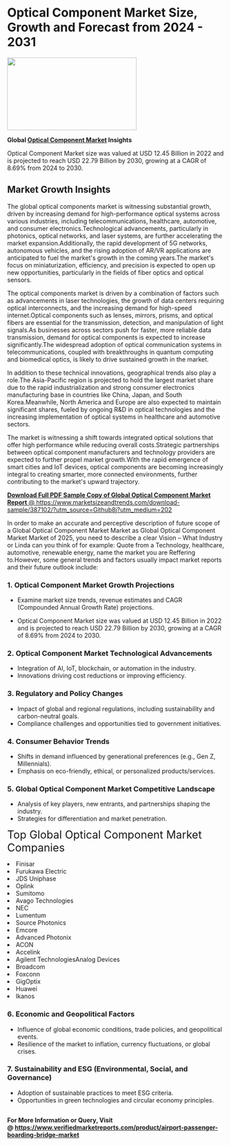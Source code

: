 <H1>Optical Component Market Size, Growth and Forecast from 2024 - 2031</H1><img class="aligncenter size-medium wp-image-584254" src="https://thirdeyenews.in/wp-content/uploads/2024/09/Global-Market-Research-300x168.jpeg" alt="" width="300" height="168" /><p><strong>Global&nbsp;<a href="https://www.marketsizeandtrends.com/download-sample/387102/?utm_source=Github8j?utm_medium=202">Optical Component Market</a> Insights</strong></p><p>Optical Component Market size was valued at USD 12.45 Billion in 2022 and is projected to reach USD 22.79 Billion by 2030, growing at a CAGR of 8.69% from 2024 to 2030.</p><p><h2>Market Growth Insights</h2> <p>The global optical components market is witnessing substantial growth, driven by increasing demand for high-performance optical systems across various industries, including telecommunications, healthcare, automotive, and consumer electronics.Technological advancements, particularly in photonics, optical networks, and laser systems, are further accelerating the market expansion.Additionally, the rapid development of 5G networks, autonomous vehicles, and the rising adoption of AR/VR applications are anticipated to fuel the market's growth in the coming years.The market's focus on miniaturization, efficiency, and precision is expected to open up new opportunities, particularly in the fields of fiber optics and optical sensors.</p> <p><a href="#"></a></p> <p>The optical components market is driven by a combination of factors such as advancements in laser technologies, the growth of data centers requiring optical interconnects, and the increasing demand for high-speed internet.Optical components such as lenses, mirrors, prisms, and optical fibers are essential for the transmission, detection, and manipulation of light signals.As businesses across sectors push for faster, more reliable data transmission, demand for optical components is expected to increase significantly.The widespread adoption of optical communication systems in telecommunications, coupled with breakthroughs in quantum computing and biomedical optics, is likely to drive sustained growth in the market.</p> <p>In addition to these technical innovations, geographical trends also play a role.The Asia-Pacific region is projected to hold the largest market share due to the rapid industrialization and strong consumer electronics manufacturing base in countries like China, Japan, and South Korea.Meanwhile, North America and Europe are also expected to maintain significant shares, fueled by ongoing R&D in optical technologies and the increasing implementation of optical systems in healthcare and automotive sectors.</p> <p>The market is witnessing a shift towards integrated optical solutions that offer high performance while reducing overall costs.Strategic partnerships between optical component manufacturers and technology providers are expected to further propel market growth.With the rapid emergence of smart cities and IoT devices, optical components are becoming increasingly integral to creating smarter, more connected environments, further contributing to the market's upward trajectory.</p> <p><a href="#"></p><p><span class=""><strong>Download Full PDF Sample Copy of Global Optical Component Market Report</strong> @ <a href="https://www.marketsizeandtrends.com/download-sample/387102/?utm_source=Github8j?utm_medium=202" target="_blank">https://www.marketsizeandtrends.com/download-sample/387102/?utm_source=Github8j?utm_medium=202</a></span></p><p>In order to make an accurate and perceptive description of future scope of a Global&nbsp;Optical Component Market Market as Global&nbsp;Optical Component Market Market of 2025, you need to describe a clear Vision &ndash; What Industry or Linda can you think of for example: Quote from a Technology, healthcare, automotive, renewable energy, name the market you are Reffering to.However, some general trends and factors usually impact market reports and their future outlook include:</p><h3>1.&nbsp;<strong>Optical Component Market Growth Projections</strong></h3><ul><li>Examine market size trends, revenue estimates and CAGR (Compounded Annual Growth Rate) projections.</li><li><p>Optical Component Market size was valued at USD 12.45 Billion in 2022 and is projected to reach USD 22.79 Billion by 2030, growing at a CAGR of 8.69% from 2024 to 2030.</p></li></ul><h3>2.&nbsp;<strong>Optical Component Market Technological Advancements</strong></h3><ul><li>Integration of AI, IoT, blockchain, or automation in the industry.</li><li>Innovations driving cost reductions or improving efficiency.</li></ul><h3>3.&nbsp;<strong>Regulatory and Policy Changes</strong></h3><ul><li>Impact of global and regional regulations, including sustainability and carbon-neutral goals.</li><li>Compliance challenges and opportunities tied to government initiatives.</li></ul><h3>4.&nbsp;<strong>Consumer Behavior Trends</strong></h3><ul><li>Shifts in demand influenced by generational preferences (e.g., Gen Z, Millennials).</li><li>Emphasis on eco-friendly, ethical, or personalized products/services.</li></ul><h3>5.&nbsp;<strong>Global Optical Component Market Competitive Landscape</strong></h3><ul><li>Analysis of key players, new entrants, and partnerships shaping the industry.</li><li>Strategies for differentiation and market penetration.</li></ul><p data-pm-slice="1 1 []"><span style="color: inherit; font-family: inherit; font-size: 25px;">Top Global Optical Component Market Companies</span></p><div class="" data-test-id=""><p><li>Finisar</li><li> Furukawa Electric</li><li> JDS Uniphase</li><li> Oplink</li><li> Sumitomo</li><li> Avago Technologies</li><li> NEC</li><li> Lumentum</li><li> Source Photonics</li><li> Emcore</li><li> Advanced Photonix</li><li> ACON</li><li> Accelink</li><li> Agilent TechnologiesAnalog Devices</li><li> Broadcom</li><li> Foxconn</li><li> GigOptix</li><li> Huawei</li><li> Ikanos</li></p></div><h3>6.&nbsp;<strong>Economic and Geopolitical Factors</strong></h3><ul><li>Influence of global economic conditions, trade policies, and geopolitical events.</li><li>Resilience of the market to inflation, currency fluctuations, or global crises.</li></ul><h3>7.&nbsp;<strong>Sustainability and ESG (Environmental, Social, and Governance)</strong></h3><ul><li>Adoption of sustainable practices to meet ESG criteria.</li><li>Opportunities in green technologies and circular economy principles.</li></ul><h2><strong style="font-size: 14px;">For More Information or Query, Visit @&nbsp;</strong><a style="background-color: #ffffff; font-size: 14px;" href="https://www.marketsizeandtrends.com/report/optical-component-market/" target="_blank">https://www.verifiedmarketreports.com/product/airport-passenger-boarding-bridge-market</a></h2>